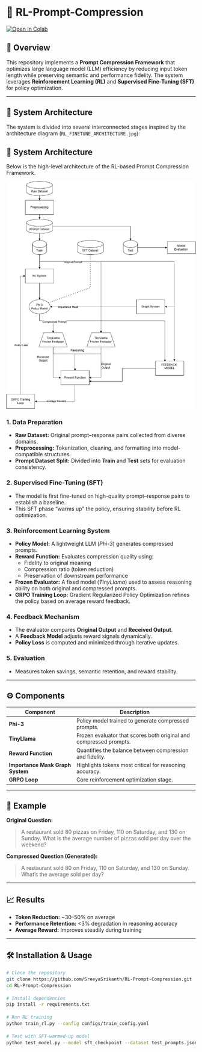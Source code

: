 # 🧠 RL-Prompt-Compression

[![Open In Colab](https://colab.research.google.com/assets/colab-badge.svg)](https://colab.research.google.com/github/SreeyaSrikanth/RL-Prompt-Compression/blob/main/phi3_GRPO.ipynb)

## 📜 Overview

This repository implements a **Prompt Compression Framework** that optimizes large language model (LLM) efficiency by reducing input token length while preserving semantic and performance fidelity. The system leverages **Reinforcement Learning (RL)** and **Supervised Fine-Tuning (SFT)** for policy optimization.

---

## 🧩 System Architecture

The system is divided into several interconnected stages inspired by the architecture diagram (`RL_FINETUNE_ARCHITECTURE.jpg`):
## 🧩 System Architecture

Below is the high-level architecture of the RL-based Prompt Compression Framework.

![RL Fine-Tune Architecture](./RL_FINETUNE_ARCHITECTURE.jpg)


### 1. Data Preparation
- **Raw Dataset:** Original prompt–response pairs collected from diverse domains.
- **Preprocessing:** Tokenization, cleaning, and formatting into model-compatible structures.
- **Prompt Dataset Split:** Divided into **Train** and **Test** sets for evaluation consistency.

### 2. Supervised Fine-Tuning (SFT)
- The model is first fine-tuned on high-quality prompt–response pairs to establish a baseline.
- This SFT phase “warms up” the policy, ensuring stability before RL optimization.

### 3. Reinforcement Learning System
- **Policy Model:** A lightweight LLM (*Phi-3*) generates compressed prompts.
- **Reward Function:** Evaluates compression quality using:
  - Fidelity to original meaning  
  - Compression ratio (token reduction)  
  - Preservation of downstream performance
- **Frozen Evaluator:** A fixed model (*TinyLlama*) used to assess reasoning ability on both original and compressed prompts.
- **GRPO Training Loop:** Gradient Regularized Policy Optimization refines the policy based on average reward feedback.

### 4. Feedback Mechanism
- The evaluator compares **Original Output** and **Received Output**.
- A **Feedback Model** adjusts reward signals dynamically.
- **Policy Loss** is computed and minimized through iterative updates.

### 5. Evaluation
- Measures token savings, semantic retention, and reward stability.

---

## ⚙️ Components

| Component | Description |
|------------|-------------|
| **Phi-3** | Policy model trained to generate compressed prompts. |
| **TinyLlama** | Frozen evaluator that scores both original and compressed prompts. |
| **Reward Function** | Quantifies the balance between compression and fidelity. |
| **Importance Mask Graph System** | Highlights tokens most critical for reasoning accuracy. |
| **GRPO Loop** | Core reinforcement optimization stage. |

---

## 🧪 Example

**Original Question:**
> A restaurant sold 80 pizzas on Friday, 110 on Saturday, and 130 on Sunday. What is the average number of pizzas sold per day over the weekend?

**Compressed Question (Generated):**
> A restaurant sold 80 on Friday, 110 on Saturday, and 130 on Sunday. What’s the average sold per day?

---

## 📈 Results

- **Token Reduction:** ~30–50% on average  
- **Performance Retention:** <3% degradation in reasoning accuracy  
- **Average Reward:** Improves steadily during training  

---

## 🛠️ Installation & Usage

```bash
# Clone the repository
git clone https://github.com/SreeyaSrikanth/RL-Prompt-Compression.git
cd RL-Prompt-Compression

# Install dependencies
pip install -r requirements.txt

# Run RL training
python train_rl.py --config configs/train_config.yaml

# Test with SFT-warmed-up model
python test_model.py --model sft_checkpoint --dataset test_prompts.json
